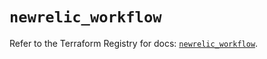 # `newrelic_workflow`

Refer to the Terraform Registry for docs: [`newrelic_workflow`](https://registry.terraform.io/providers/newrelic/newrelic/3.67.0/docs/resources/workflow).
